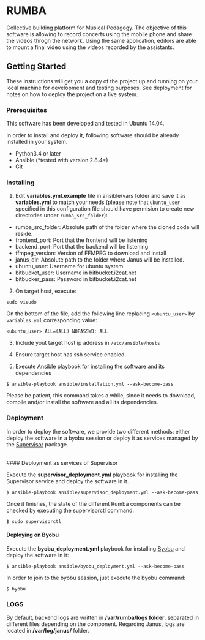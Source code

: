 # RUMBA

Collective building platform for Musical Pedagogy. The objective of this software is allowing to record concerts using the mobile phone and share the videos throgh the network. Using the same application, editors are able to mount a final video using the videos recorded by the assistants.


## Getting Started

These instructions will get you a copy of the project up and running on your local machine for development and testing purposes. See deployment for notes on how to deploy the project on a live system.

### Prerequisites

This software has been developed and tested in Ubuntu 14.04.

In order to install and deploy it, following software should be already installed in your system.

<ul>
    <li>Python3.4 or later</li>
    <li>Ansible (*tested with version 2.8.4*)</li>
    <li>Git</li>
</ul>

### Installing

1) Edit <b>variables.yml.example</b> file in ansible/vars folder and save it
as <b>variables.yml</b> to match your needs (please note
that `ubuntu_user` specified in this configuration file should have permision to create
new directories under `rumba_src_folder`):

<ul>
    <li>rumba_src_folder: Absolute path of the folder where the cloned code will reside.</li>
    <li>frontend_port: Port that the frontend will be listening</li>
    <li>backend_port: Port that the backend will be listening</li>
    <li>ffmpeg_version: Version of FFMPEG to download and install</li>
    <li>janus_dir: Absolute path to the folder where Janus will be installed.</li>
    <li>ubuntu_user: Username for ubuntu system</li>
    <li>bitbucket_user: Username in bitbucket.i2cat.net</li>
    <li>bitbucker_pass: Password in bitbucket.i2cat.net</li>
</ul>

2) On target host, execute:

```
sudo visudo
```

On the bottom of the file, add the following line replacing `<ubuntu_user>` by
`variables.yml` corresponding value:

```
<ubuntu_user> ALL=(ALL) NOPASSWD: ALL
```

3) Include yout target host ip address in `/etc/ansible/hosts`

4) Ensure target host has ssh service enabled.

5) Execute Ansible playbook for installing the software and its dependencies

```
$ ansible-playbook ansible/installation.yml --ask-become-pass
```

Please be patient, this command takes a while, since it needs to download, compile and/or install the software and all its dependencies.

### Deployment

In order to deploy the software, we provide two different methods: either deploy the software in a byobu session or deploy it as services managed by the  <a href="http://supervisord.org/" target="_blank">Supervisor</a> package.

<br>
#### Deployment as services of Supervisor

Execute the <b>supervisor_deployment.yml</b> playbook for installing the Supervisor service and deploy the software in it.

```
$ ansible-playbook ansible/supervisor_deployment.yml --ask-become-pass
```

Once it finishes, the state of the different Rumba components can be checked by executing the supervisorctl command.

```
$ sudo supervisorctl
```

#### Deploying on Byobu

Execute the <b>byobu_deployment.yml</b> playbook for installing <a href="http://byobu.co/" target="_blank">Byobu</a> and deploy the software in it:

```
$ ansible-playbook ansible/byobu_deployment.yml --ask-become-pass
```

In order to join to the byobu session, just execute the byobu command:

```
$ byobu
```

### LOGS

By default, backend logs are written in <b>/var/rumba/logs folder</b>, separated in different files
depending on the component. Regarding Janus, logs are located in <b>/var/log/janus/</b> folder.
